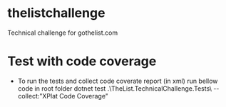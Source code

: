 # thelistchallenge
Technical challenge for gothelist.com

# Test with code coverage
- To run the tests and collect code coverate report (in xml) run bellow code in root folder
dotnet test .\TheList.TechnicalChallenge.Tests\ --collect:"XPlat Code Coverage" 
